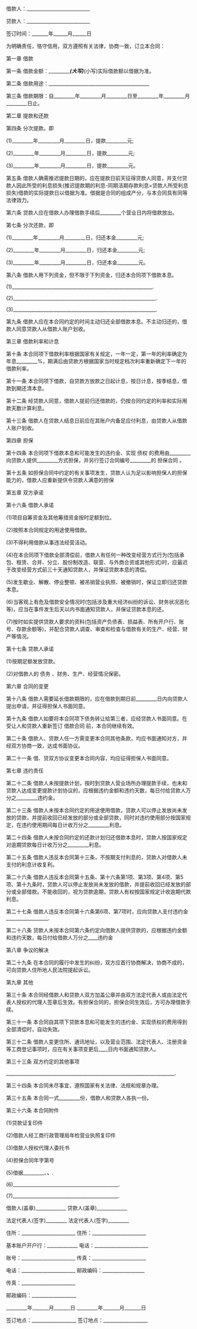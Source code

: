 
 


借款人：___________________________


贷款人：___________________________


签订时间：_______年______月______日


为明确责任，恪守信用，双方遵照有关法律，协商一致，订立本合同：


第一章 借款


第一条 借款金额：__________________(大写)_________(小写)实际借款额以借据为准。


第二条 借款用途：___________________________________________


第三条 借款期限：自_________年_________月_________日至_________年_________月_________日止。


第二章 提款和还款


第四条 分次提款。即


(1)_________年_________月_________日，提款_________元;


(2)_________年_________月_________日，提款_________元;


(3)_________年_________月_________日，提款_________元。


第五条 借款人确需推迟提款日期的，应在提款日前天征得贷款人同意，并支付贷款人因此所受的利息损失(推迟提款期的利息-同期活期存款利息=贷款人所受利息损失)借款的实际提款日以借据为准。借据是合同的组成产分，与本合同具有同等法律效力。


第六条 贷款人应在借款人办理借款手续后_________个营业日内将借款放出。


第七条 分次还款，即


(1)_________年_________月_________日，归还本金_________元;


(2)_________年_________月_________日，归还本金_________元;


(3)_________年_________月_________日，归还本金_________元。


第八条 借款人用下列资金，但不限于下列资金，归还本合同项下借款本息。


(1)____________________________________________________________.


(2)_____________________________________________________________.


(3)_____________________________________________________________.


第九条 借款人应在本合同约定的时间主动归还全部借款本息。不主动归还的，借款人同意贷款人从借款人账户划收。


第三章 借款利率和计息


第十条 本合同项下借款利率根据国家有关规定，一年一定，第一年的利率确定为年息_________%，期满后由贷款方根据国家当时规定档次利率重新确定下一年的借款利率。


第十一条 本合同项下借款，自贷款方放款之日起计息，按日计息，按季结息，借款到期还清本息。


第十二条 经贷款人同意，借款人提前归还借款的，仍按合同约定的利率和实际用款天数计算利息。


第十三条 借款人在贷款人结息日前应在其账户内备足应付利息，由贷款人从借款人账户划收。


第四章 担保


第十四条 本合同项下借款本息和可能发生的违约金、实现
债权
的费用由_________向贷款人提供_________方式担保，并另行签订合同编号_________的
担保合同
。


第十五条 如担保合同中约定的有关事项发生，贷款人认为足以影响担保人的担保能力的，借款人应重新提供令贷款人满意的担保


第五章 双方承诺


第十六条 借款人承诺


(1)项目自筹资金及其他筹措资金按时足额到位。


(2)按照本合同规定的用途使用借款。


(3)不得利用借款从事违法经营活动。


(4)在本合同项下借款全部清偿前，借款人有任何一种改变经营方式行为(包括承包、租赁、合并、分立、股份制改造、联营、与外商合资或其他形式)时，应最迟于改变经营方式前三十天通知贷款人，并保证贷款本息的清偿。


(5)发生歇业、解散、停业整顿、被吊销营业执照、被撤销时，保证立即归还贷款本息。


(6)当客观上有危及借款安全情况时(包括涉及重大经济纠纷的诉讼、财务状况恶化等)，应当在事件发生后天以内书面通知贷款人，并保证贷款本息的还。


(7)按时如实提供贷款人要求的资料(包括资产负债表、损益表、所有开户行、账号、存款余额等)，并配合贷款人调查、审查和检查与借款有关的生产、经营、财产等情况。


第十七条 贷款人承诺


(1)按期足额发放贷款。


(2)对借款人的
债务
、财务、生产、经营情况保密。


第六章 合同的变更


第十八条 借款人需要延长借款期限的，应在借款到期日前_________日内向贷款人提出申请，并征得担保人书面同意。


第十九条 借款人如要将本合同项下债务转让给第三者，应经贷款人书面同意。在受让人和贷款人重新签订
借款合同
前，本合同继续有效。


第二十条 借款人、贷款人任一方需变更本合同其他条款，均应书面通知对方，并经双方协商一致，达成书面协议。


第二十一条 借、贷双方协议变更本合同内容，均应征得担保人书面同意。


第七章 违约责任


第二十二条 借款人未按提款计划，按时到贷款人营业场所办理提款手续，也未和贷款人达成变更提款计划协议的，应根据违约金额和违约天数，每日付给贷款人万分之_________违约金。


第二十三条 借款人未按本合同约定的用途使用借款，贷款人可以停止发放尚未发放的贷款，并提前收回已经发放的部分或全部贷款，同时对违约使用部分按国家规定，在违约使用期间每日计收万分之_________利息。


第二十四条 借款人未按合同约定的还款计划归还借款本息时，贷款人按国家规定对逾期贷款每日计收万分之_________利息。


第二十五条 借款人违反本合同第十三条，不按期支付利息的，贷款人对借款人未支付的利息计收复利。


第二十六条 借款人违反本合同第十五条、第十六条第1项、第3项、第4项、第5项、第十九条时，贷款人可以停止发放尚未发放的借款，并提前收回已经发放的部分或全部借款。不能收回的，视为贷款逾期，贷款人有权按国家规定计收逾期代款利息。


第二十七条 借款人违反本合同第十六条第6项、第7项时，应向贷款人支付违约金__________________.


第二十八条 贷款人未按本合同第六条约定向借款人提供贷款的，应根据违约金额和违约天数，每日付给借款人万分之____违约金


第八章 争议的解决


第二十九条 在本合同的履行中发生的纠纷，双方应首行协商解决，协商不成的，可向贷款人住所地人民法院提起诉讼。


第九章 其他


第三十条 本合同经借款人和贷款人双方加盖公章并由双方法定代表人或由法定代表人授权的代理人签章后生效。有担保合同的，担保合同生效后，方可办理借款手续。


第三十一条 本合同自其项下贷款本息和可能发生的违约金、实现债权的费用得到全部清偿时，自动失效。


第三十二条 借款人变更住所、通讯地址，以及营业范围、法定代表人、注册资金等工商登记事项时，应在有关事项变更后____日内书面通知贷款人。


第三十三条 双方约定的其他事项


________________________________________________________________________.


第三十四条 本合同未尽事宜，遵照国家有关法律、法规和规章办理。


第三十五条 本合同一式_________份，借款人和贷款人各执一份。


第三十六条 本合同附件


(1)贷款证复印件


(2)借款人经工商行政管理局年检营业执照复印件


(3)借款人授权代理人委托书


(4)担保合同年字第号


(5)借据_________、_________、_________.


(6)_____________________________________________.


(7)_____________________________________________.


借款人(盖章)_____________ 贷款人(盖章)_____________


法定代表人(签字)_________ 法定代表人(签字)_________


住所：_______________________ 住所：_______________________


基本账户开户行：_____________ 电话：_______________________


账号：_______________________ 传真：_______________________


电话：_______________________ 邮政编码：__________________


传真：_______________________


邮政编码：___________________


_________年_______月_______日 _________年_______月_______日


签订地点：___________________ 签订地点：___________________
 


 

 
 
 
 
 
  


  
 

  


  


  
 
 
 
 

